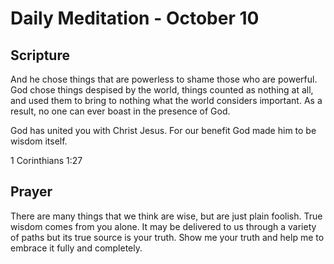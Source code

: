 # Daily Meditation - October 10

## Scripture

And he chose things that are powerless to shame those who are powerful.  God chose things despised
by the world, things counted as nothing at all, and used them to bring to nothing what the world
considers important.  As a result, no one can ever boast in the presence of God.

God has united you with Christ Jesus. For our benefit God made him to be wisdom itself.

1 Corinthians 1:27


## Prayer

There are many things that we think are wise, but are just plain foolish.  True wisdom comes from you
alone.  It may be delivered to us through a variety of paths but its true source is your truth.
Show me your truth and help me to embrace it fully and completely.

